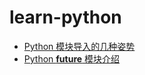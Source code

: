 # learn-python

- [Python 模块导入的几种姿势](http://codingpy.com/article/python-import-101/)
- [Python __future__ 模块介绍](http://www.jianshu.com/p/b23ea482ee42)
